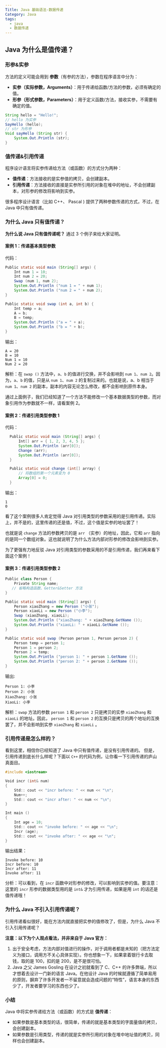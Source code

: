 ```yaml
---
Title: Java 基础语法-数据传递
Category: Java
tags:
  - java
  - 数据传递
---
```

## Java 为什么是值传递？

### 形参&实参

方法的定义可能会用到 **参数**（有参的方法），参数在程序语言中分为：

- **实参（实际参数，Arguments）**：用于传递给函数/方法的参数，必须有确定的值。
- **形参（形式参数，Parameters）**：用于定义函数/方法，接收实参，不需要有确定的值。

```java
String hello = "Hello!";
// hello 为实参
SayHello (hello);
// str 为形参
Void sayHello (String str) {
    System.Out.Println (str);
}
```



### 值传递&引用传递

程序设计语言将实参传递给方法（或函数）的方式分为两种：

- **值传递**：方法接收的是实参值的拷贝，会创建副本。
- **引用传递**：方法接收的直接是实参所引用的对象在堆中的地址，不会创建副本，对形参的修改将影响到实参。

很多程序设计语言（比如 C++、 Pascal ) 提供了两种参数传递的方式，不过，在 Java 中只有值传递。



### 为什么 Java 只有值传递？

**为什么说 Java 只有值传递呢？** 通过 3 个例子来给大家证明。

#### 案例 1：传递基本类型参数

代码：

```java
Public static void main (String[] args) {
    Int num 1 = 10;
    Int num 2 = 20;
    Swap (num 1, num 2);
    System.Out.Println ("num 1 = " + num 1);
    System.Out.Println ("num 2 = " + num 2);
}

Public static void swap (int a, int b) {
    Int temp = a;
    A = b;
    B = temp;
    System.Out.Println ("a = " + a);
    System.Out.Println ("b = " + b);
}
```

输出：

```plain
A = 20
B = 10
Num 1 = 10
Num 2 = 20
```

解析：在 `swap ()` 方法中，`a`、`b` 的值进行交换，并不会影响到 `num 1`、`num 2`。因为，`a`、`b` 的值，只是从 `num 1`、`num 2` 的复制过来的。也就是说，a、b 相当于 `num 1`、`num 2` 的副本，副本的内容无论怎么修改，都不会影响到原件本身。

通过上面例子，我们已经知道了一个方法不能修改一个基本数据类型的参数，而对象引用作为参数就不一样，请看案例 2。



#### 案例 2：传递引用类型参数 1

代码：

```java
  Public static void main (String[] args) {
      Int[] arr = { 1, 2, 3, 4, 5 };
      System.Out.Println (arr[0]);
      Change (arr);
      System.Out.Println (arr[0]);
  }

  Public static void change (int[] array) {
      // 将数组的第一个元素变为 0
      Array[0] = 0;
  }
```

输出：

```plain
1
0
```

看了这个案例很多人肯定觉得 Java 对引用类型的参数采用的是引用传递。实际上，并不是的，这里传递的还是值，不过，这个值是实参的地址罢了！

也就是说 `change` 方法的参数拷贝的是 `arr` （实参）的地址，因此，它和 `arr` 指向的是同一个数组对象。这也就说明了为什么方法内部对形参的修改会影响到实参。

为了更强有力地反驳 Java 对引用类型的参数采用的不是引用传递，我们再来看下面这个案例！

#### 案例 3：传递引用类型参数 2

```java
Public class Person {
    Private String name;
   // 省略构造函数、Getter&Setter 方法
}

Public static void main (String[] args) {
    Person xiaoZhang = new Person ("小张");
    Person xiaoLi = new Person ("小李");
    Swap (xiaoZhang, xiaoLi);
    System.Out.Println ("xiaoZhang: " + xiaoZhang.GetName ());
    System.Out.Println ("xiaoLi: " + xiaoLi.GetName ());
}

Public static void swap (Person person 1, Person person 2) {
    Person temp = person 1;
    Person 1 = person 2;
    Person 2 = temp;
    System.Out.Println ("person 1: " + person 1.GetName ());
    System.Out.Println ("person 2: " + person 2.GetName ());
}
```

输出:

```plain
Person 1: 小李
Person 2: 小张
XiaoZhang: 小张
XiaoLi: 小李
```

解析：`swap` 方法的参数 `person 1` 和 `person 2` 只是拷贝的实参 `xiaoZhang` 和 `xiaoLi` 的地址。因此， `person 1` 和 `person 2` 的互换只是拷贝的两个地址的互换罢了，并不会影响到实参 `xiaoZhang` 和 `xiaoLi` 。



### 引用传递是怎么样的？

看到这里，相信你已经知道了 Java 中只有值传递，是没有引用传递的。
但是，引用传递到底长什么样呢？下面以 `C++` 的代码为例，让你看一下引用传递的庐山真面目。

```C++
#include <iostream>

Void incr (int& num)
{
    Std:: cout << "incr before: " << num << "\n";
    Num++;
    Std:: cout << "incr after: " << num << "\n";
}

Int main ()
{
    Int age = 10;
    Std:: cout << "invoke before: " << age << "\n";
    Incr (age);
    Std:: cout << "invoke after: " << age << "\n";
}
```

输出结果：

```plain
Invoke before: 10
Incr before: 10
Incr after: 11
Invoke after: 11
```

分析：可以看到，在 `incr` 函数中对形参的修改，可以影响到实参的值。要注意：这里的 `incr` 形参的数据类型用的是 `int&` 才为引用传递，如果是用 `int` 的话还是值传递哦！



### 为什么 Java 不引入引用传递呢？

引用传递看似很好，能在方法内就直接把实参的值修改了，但是，为什么 Java 不引入引用传递呢？

**注意：以下为个人观点看法，并非来自于 Java 官方：**

1. 出于安全考虑，方法内部对值进行的操作，对于调用者都是未知的（把方法定义为接口，调用方不关心具体实现）。你也想象一下，如果拿着银行卡去取钱，取的是 100，扣的是 200，是不是很可怕。
2. Java 之父 James Gosling 在设计之初就看到了 C、C++ 的许多弊端，所以才想着去设计一门新的语言 Java。在他设计 Java 的时候就遵循了简单易用的原则，摒弃了许多开发者一不留意就会造成问题的“特性”，语言本身的东西少了，开发者要学习的东西也少了。

### 小结

Java 中将实参传递给方法（或函数）的方式是 **值传递**：

- 如果参数是基本类型的话，很简单，传递的就是基本类型的字面量值的拷贝，会创建副本。
- 如果参数是引用类型，传递的就是实参所引用的对象在堆中地址值的拷贝，同样也会创建副本。

